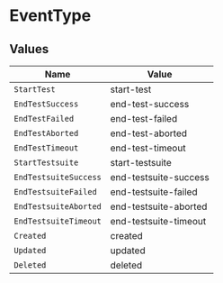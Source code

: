 # EventType


## Values

| Name                  | Value                 |
| --------------------- | --------------------- |
| `StartTest`           | start-test            |
| `EndTestSuccess`      | end-test-success      |
| `EndTestFailed`       | end-test-failed       |
| `EndTestAborted`      | end-test-aborted      |
| `EndTestTimeout`      | end-test-timeout      |
| `StartTestsuite`      | start-testsuite       |
| `EndTestsuiteSuccess` | end-testsuite-success |
| `EndTestsuiteFailed`  | end-testsuite-failed  |
| `EndTestsuiteAborted` | end-testsuite-aborted |
| `EndTestsuiteTimeout` | end-testsuite-timeout |
| `Created`             | created               |
| `Updated`             | updated               |
| `Deleted`             | deleted               |